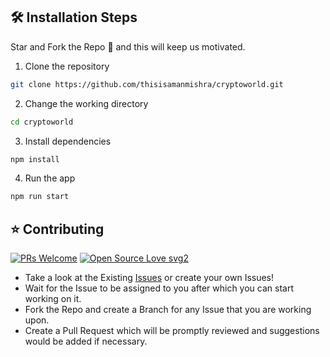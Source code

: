 ## 🛠️ Installation Steps
Star and Fork the Repo 🌟 and this will keep us motivated.

1. Clone the repository

```bash
git clone https://github.com/thisisamanmishra/cryptoworld.git
```

2. Change the working directory

```bash
cd cryptoworld
```

3. Install dependencies

```bash
npm install
```

4. Run the app

```bash
npm run start
```

## ⭐ Contributing
[![PRs Welcome](https://img.shields.io/badge/PRs-welcome-brightgreen.svg?style=flat-square)](http://makeapullrequest.com)
[![Open Source Love svg2](https://badges.frapsoft.com/os/v2/open-source.svg?v=103)](https://github.com/ellerbrock/open-source-badges/)

- Take a look at the Existing [Issues](https://github.com/thisisamanmishra/cryptoworld/issues) or create your own Issues!
- Wait for the Issue to be assigned to you after which you can start working on it.
- Fork the Repo and create a Branch for any Issue that you are working upon.
- Create a Pull Request which will be promptly reviewed and suggestions would be added if necessary.
